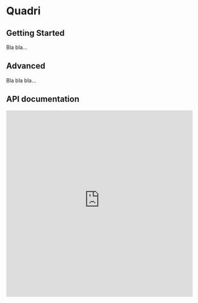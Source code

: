 # Quadri

## Getting Started
Bla bla...

## Advanced
Bla bla bla...

## API documentation
<iframe style="height: 500px; width: 500px; border: none;" src="https://quadridoc.z6.web.core.windows.net/#/apiref?openapi=https://petstore.swagger.io/v2/swagger.json"></iframe> 
